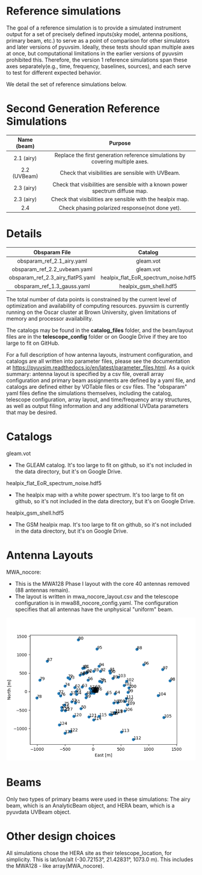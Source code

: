 # Reference simulations

The goal of a reference simulation is to provide a simulated instrument output for a set of precisely defined inputs(sky model, antenna positions, primary beam, etc.) to serve as a point of comparison for other simulators and later versions of pyuvsim. Ideally, these tests should span multiple axes at once, but computational limitations in the earlier versions of pyuvsim prohibited this. Therefore, the version 1 reference simulations span these axes separately(e.g., time, frequency, baselines, sources), and each serve to test for different expected behavior.

We detail the set of reference simulations below.


# Second Generation Reference Simulations
 | Name (beam) | Purpose |
 |:-----------:|:-----------------------------------------------------------------------------:|
 |2.1 (airy)   | Replace the first generation reference simulations by covering multiple axes. |
 |2.2 (UVBeam) | Check that visibilities are sensible with UVBeam.                             |
 |2.3 (airy)   | Check that visibilities are sensible with a known power spectrum diffuse map. |
 |2.3 (airy)   | Check that visibilities are sensible with the healpix map.                    |
 |2.4          | Check phasing polarized response(not done yet).                               |


# Details
|         Obsparam File             |                   Catalog            | Ntimes | Nfreqs |   Layout   |     Beam    |    Results Filename       |
|:---------------------------------:|:------------------------------------:|:------:|:------:|:----------:|:-----------:|:-------------------------:|
|   obsparam_ref_2.1_airy.yaml      |               gleam.vot              |   60   |   128  | MWA_nocore |   airy      | ref_2.1_airy.uvh5         |
|  obsparam_ref_2.2_uvbeam.yaml     |               gleam.vot              |   1    |   128  | MWA_nocore | HERA_UVBeam | ref_2.2_uvbeam_gleam.uvh5 |
| obsparam_ref_2.3_airy_flatPS.yaml | healpix_flat_EoR_spectrum_noise.hdf5 |   1    |   128  | MWA_nocore |   airy      | ref_2.3_airy_flatPS.uvh5  |
|  obsparam_ref_1.3_gauss.yaml      |       healpix_gsm_shell.hdf5         |   1    |   128  | MWA_nocore |   airy      | ref_2.3_airy_gsm.uvh5     |


The total number of data points is constrained by the current level of optimization and availability of computing resources. pyuvsim is currently running on the Oscar cluster at Brown University, given limitations of memory and processor availability.

The catalogs may be found in the **catalog_files** folder, and the beam/layout files are in the **telescope_config** folder or on Google Drive if they are too large to fit on GitHub.

For a full description of how antenna layouts, instrument configuration, and catalogs are all written into parameter files, please see the documentation at https://pyuvsim.readthedocs.io/en/latest/parameter_files.html. As a quick summary: antenna layout is specified by a csv file, overall array configuration and primary beam assignments are defined by a yaml file, and catalogs are defined either by VOTable files or csv files. The "obsparam" yaml files define the simulations themselves, including the catalog, telescope configuration, array layout, and time/frequency array structures, as well as output filing information and any additional UVData parameters that may be desired.

# Catalogs

gleam.vot

   - The GLEAM catalog. It's too large to fit on github, so it's not included in the data directory, but it's on Google Drive.

healpix_flat_EoR_spectrum_noise.hdf5

   - The healpix map with a white power spectrum. It's too large to fit on github, so it's not included in the data directory, but it's on Google Drive.

healpix_gsm_shell.hdf5

   - The GSM healpix map. It's too large to fit on github, so it's not included in the data directory, but it's on Google Drive.


# Antenna Layouts


MWA_nocore:

   - This is the MWA128 Phase I layout with the core 40 antennas removed (88 antennas remain).
   - The layout is written in mwa_nocore_layout.csv and the telescope configuration is in mwa88_nocore_config.yaml. The configuration specifies that all antennas have the unphysical "uniform" beam.

![mwa88_layout.png](../first_generation/Memos/figures/mwa88_layout.png "MWA-88 layout")


# Beams

Only two types of primary beams were used in these simulations: The airy beam, which is an AnalyticBeam object, and HERA beam, which is a pyuvdata UVBeam object.


# Other design choices

All simulations chose the HERA site as their telescope_location, for simplicity. This is lat/lon/alt (-30.72153°, 21.42831°, 1073.0 m). This includes the MWA128 - like array(MWA_nocore).
